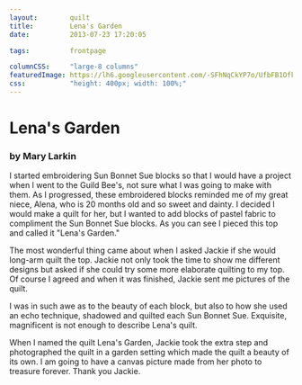 ```yaml
---
layout:        quilt
title:         Lena's Garden
date:          2013-07-23 17:20:05

tags:          frontpage

columnCSS:     "large-8 columns"
featuredImage: https://lh6.googleusercontent.com/-SFhNqCkYP7o/UfbFB1OfkKI/AAAAAAAAAQo/b2hEydnOlvk/w637/photo.jpg
css:           "height: 400px; width: 100%;"
---
```


# Lena's Garden

### by Mary Larkin

I started embroidering Sun Bonnet Sue blocks so that I would have a project when I went to the Guild Bee's, not sure what I was going to make with them.  As I progressed, these embroidered blocks reminded me of my great niece, Alena, who is 20 months old and so sweet and dainty.  I decided I would make a quilt for her, but I wanted to add blocks of pastel fabric to compliment the Sun Bonnet Sue blocks.  As you can see I pieced this top and called it "Lena's Garden."

The most wonderful thing came about when I asked Jackie if she would long-arm quilt the top. Jackie not only took the time to show me different designs but asked if she could try some more elaborate quilting to my top. Of course I agreed and when it was finished, Jackie sent me pictures of the quilt.

I was in such awe as to the beauty of each block, but also to how she used an echo technique, shadowed and quilted each Sun Bonnet Sue.  Exquisite, magnificent is not enough to describe Lena's quilt.

When I named the quilt Lena's Garden, Jackie took the extra step and photographed the quilt in a garden setting which made the quilt a beauty of its own.  I am going to have a canvas picture made from her photo to treasure forever.   Thank you Jackie.
